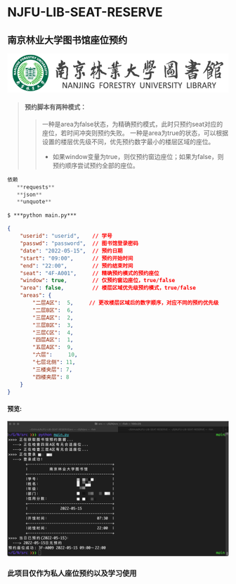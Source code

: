 # NJFU-LIB-SEAT-RESERVE
## 南京林业大学图书馆座位预约

![njfulogo](/images/logonew.png)

> #### 预约脚本有两种模式：
> 
>> 一种是area为false状态，为精确预约模式，此时只预约seat对应的座位，若时间冲突则预约失败。
>> 一种是area为true的状态，可以根据设置的楼层优先级不同，优先预约数字最小的楼层区域的座位。
>> - 如果window变量为true，则仅预约窗边座位；如果为false，则预约顺序尝试预约全部的座位。

```python
依赖
   **requests**
   **json**
   **unquote**
```

```shell
$ ***python main.py***
```

```json
{
    "userid": "userid",    // 学号
    "passwd": "password",  // 图书馆登录密码
    "date": "2022-05-15",  // 预约日期
    "start": "09:00",      // 预约开始时间
    "end": "22:00",        // 预约结束时间
    "seat": "4F-A001",     // 精确预约模式的预约座位
    "window": true,        // 仅预约窗边座位，true/false
    "area": false,         // 楼层区域优先级预约模式，true/false
    "areas": {
        "二层A区":  5,     // 更改楼层区域后的数字顺序，对应不同的预约优先级
        "二层B区":  6,
        "三层A区":  2,
        "三层B区":  3,
        "三层C区":  4,
        "四层A区":  1,
        "五层A区":  9,
        "六层":     10,
        "七层北侧": 11,
        "三楼夹层": 7,
        "四楼夹层": 8
    }
}
```

#### 预览:
![preview](/images/preview.jpg)

### 此项目仅作为私人座位预约以及学习使用
